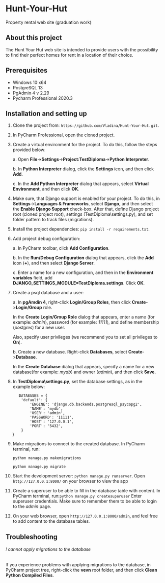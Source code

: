 # Hunt-Your-Hut
Property rental web site (graduation work)

## About this project
The Hunt Your Hut web site is intended to provide users with the possibility to find their perfect homes for rent in a location of their choice.


## Prerequisites

* Windows 10 x64
* PostgreSQL 13
* PgAdmin 4 v 2.29
* Pycharm Professional 2020.3

## Installation and setting up
1. Clone the project from: `https://github.com/Vladina/Hunt-Your-Hut.git`.
2. In PyCharm Professional, open the cloned project.
3. Create a virtual environment for the project. To do this, follow the steps provided below:
   
   a. Open **File**->**Settings**->**Project:TestDiploma**->**Python Interpreter**.
   
   b. In **Python Interpreter** dialog, click the **Settings** icon, and then click **Add**.
   
   c. In the **Add Python Interpreter** dialog that appears, select **Virtual Environment**, and then click **OK**.
4. Make sure, that Django support is enabled for your project. To do this, in **Settings**->**Languages & Frameworks**, select **Django**, and then select the **Enable Django Support** check-box.
   After that, define Django project root (cloned project root), settings (TestDiploma\settings.py), and set folder pattern to track files (migrations).
   
5. Install the project dependencies: `pip install -r requirements.txt`.
6. Add project debug configuration:
   
   a. In PyCharm toolbar, click **Add Configuration**.
   
   b. In the **Run/Debug Configuration** dialog that appears, click the **Add** icon (**+**), and then select **Django Server**.
   
   c. Enter a name for a new configuration, and then in the **Environment variables** field, add **DJANGO_SETTINGS_MODULE=TestDiploma.settings**. Click **OK**.
   
7. Create a psql database and a user:
   
   a. In **pgAmdin 4**, right-click **Login/Group Roles**, then click **Create**->**Login/Group** role.
   
   In the **Create Login/Group Role** dialog that appears, enter a name (for example: _admin_), password (for example: _11111_), and define membership (_postgres_) for a new user.
   
   Also, specify user privileges (we recommend you to set all privileges to **On**).
   
   b. Create a new database. Right-click **Databases**, select **Create**->**Database**. 
   
   In the **Create Database** dialog that appears, specify a name for a new database(for example: _mydb_) and owner (_admin_), and then click **Save**.

    
8. In **TestDiploma\settings.py**, set the database settings, as in the example below:
```
      DATABASES = {
       'default': {
           'ENGINE': 'django.db.backends.postgresql_psycopg2',
           'NAME': 'mydb',
           'USER': 'admin',
           'PASSWORD': '11111',
           'HOST': '127.0.0.1',
           'PORT': '5432',
       }
   }
```
9. Make migrations to connect to the created database. In PyCharm terminal, run:
   
   ```python manage.py makemigrations```

   ```python manage.py migrate```

10. Start the development server: `python manage.py runserver`. Open `http://127.0.0.1:8000/` on your browser to view the app

11. Create a superuser to be able to fill in the database table with content. In PyCharm terminal, run:`python manage.py createsuperuser`
Enter superuser credentials. Make sure to remember them to be able to login to the _admin_ page.
    
12. On your web browser, open `http://127.0.0.1:8000/admin`, and feel free to add content to the database tables.

## Troubleshooting

###### I cannot apply migrations to the database

If you experience problems with applying migrations to the database, in PyCharm project tree, right-click the **vevn** root folder, and then click **Clean Python Compiled Files**.






